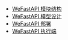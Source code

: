 * [WeFastAPI 模块结构](/we_fast_api/module_structure)
* [WeFastAPI 模型设计](/we_fast_api/model_design)
* [WeFastAPI 部署](/we_fast_api/deployment)
* [WeFastAPI 执行端](/we_fast_api/execution_side)